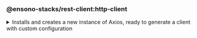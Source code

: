 <!-- markdownlint-disable MD041 -->
### @ensono-stacks/rest-client:http-client

<details>
<summary>Installs and creates a new instance of Axios, ready to generate a client with custom configuration</summary>

This plugin installs Axios and configures a new instance of the provider ready to be customised and consumed via your project.

## Usage

```bash
nx g @ensono-stacks/rest-client:http-client
```

### Command line arguments

The following command line arguments are available:

| Option       | Description                                                     | Type    | Accepted Values | Default | Required |
| ------------ | --------------------------------------------------------------- | ------- | --------------- | ------- | -------- |
| --name       | Library name                                                    | string  |                 |         | true     |
| --directory  | Subdirectory inside libs/ where the generated library is placed | string  |                 |         |          |
| --importPath | What import path would you like to use for the library          | string  |                 |         |          |
| --tags       | Add tags to the library (used for linting)                      | string  |                 |         |          |
| --skipFormat | Skip formatting files                                           | boolean |                 | false   |          |

### Generator Output

The http-client will create a new library within your libs folder for the axios http client:

```text title="Generated files"

├── http-client
│   ├──  src
│   │   ├── index.ts
│   │   ├── index.test.ts
│   ├──  README.md
│   ├── tsconfig.json
│   ├── tsconfig.lib.json
│   ├── project.json
│   ├── .eslintrc.json
│   ├── jest.config.ts
└── └── tsconfig.spec.json
```

Additionally, the package.json will be updated with the axios dependency.

```text title="Modified files"
├── root
│   ├── tsconfig.base.json
└── └──package.json
```

In order to import the http-client into your application a new entry for the client is added to the tsconfig.base.json "paths"

```json
"paths": {
      "@<workspace-name>/http-client": [
        "libs/http-client/src/index.ts"
      ]
    }
```

</details>

